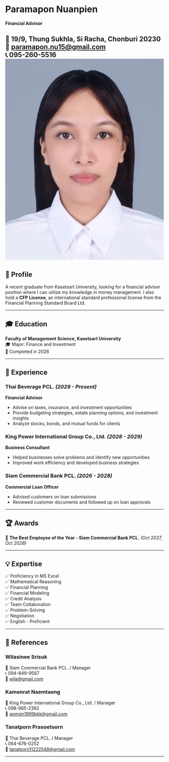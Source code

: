 # Paramapon Nuanpien  
**Financial Advisor**  

📍 19/9, Thung Sukhla, Si Racha, Chonburi 20230  
📧 paramapon.nu15@gmail.com  
📞 095-260-5516  
![image](image/Resume_profile.JPG)
---

## 🎯 Profile  
A recent graduate from Kasetsart University, looking for a financial advisor position where I can utilize my knowledge in money management. I also hold a **CFP License**, an international standard professional license from the Financial Planning Standard Board Ltd.

---

## 🎓 Education  
**Faculty of Management Science, Kasetsart University**  
🎓 Major: Finance and Investment  
📅 Completed in 2026  

---

## 💼 Experience  
### **Thai Beverage PCL.** *(2029 - Present)*  
**Financial Advisor**  
- Advise on taxes, insurance, and investment opportunities  
- Provide budgeting strategies, estate planning options, and investment insights
- Analyze stocks, bonds, and mutual funds for clients

### **King Power International Group Co., Ltd.** *(2028 - 2029)*  
**Business Consultant**  
- Helped businesses solve problems and identify new opportunities  
- Improved work efficiency and developed business strategies

### **Siam Commercial Bank PCL.** *(2026 - 2028)*  
**Commercial Loan Officer**  
- Advised customers on loan submissions  
- Reviewed customer documents and followed up on loan approvals  

---

## 🏆 Awards  
🏅 **The Best Employee of the Year - Siam Commercial Bank PCL.** *(Oct 2027, Oct 2028)*  

---

## 💡 Expertise  
✅ Proficiency in MS Excel  
✅ Mathematical Reasoning  
✅ Financial Planning  
✅ Financial Modeling  
✅ Credit Analysis  
✅ Team Collaboration  
✅ Problem-Solving  
✅ Negotiation  
✅ English - Proficient  

---

## 📜 References  
### **Wilasinee Srisuk**  
📍 Siam Commercial Bank PCL. / Manager  
📞 094-849-9567  
📧 wila@gmail.com  

### **Kamonrat Naemtaeng**  
📍 King Power International Group Co., Ltd. / Manager  
📞 098-965-2392  
📧 aomsin1999bkk@gmail.com  

### **Tanatporn Prasoetsorn**  
📍 Thai Beverage PCL. / Manager  
📞 064-676-0252  
📧 tanatporn11222548@gmail.com  

---

